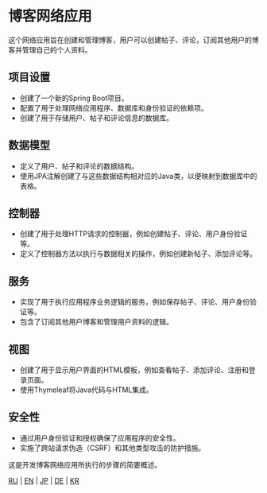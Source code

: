 # 博客网络应用

这个网络应用旨在创建和管理博客，用户可以创建帖子、评论，订阅其他用户的博客并管理自己的个人资料。

## 项目设置

- 创建了一个新的Spring Boot项目。
- 配置了用于处理网络应用程序、数据库和身份验证的依赖项。
- 创建了用于存储用户、帖子和评论信息的数据库。

## 数据模型

- 定义了用户、帖子和评论的数据结构。
- 使用JPA注解创建了与这些数据结构相对应的Java类，以便映射到数据库中的表格。

## 控制器

- 创建了用于处理HTTP请求的控制器，例如创建帖子、评论、用户身份验证等。
- 定义了控制器方法以执行与数据相关的操作，例如创建新帖子、添加评论等。

## 服务

- 实现了用于执行应用程序业务逻辑的服务，例如保存帖子、评论、用户身份验证等。
- 包含了订阅其他用户博客和管理用户资料的逻辑。

## 视图

- 创建了用于显示用户界面的HTML模板，例如查看帖子、添加评论、注册和登录页面。
- 使用Thymeleaf将Java代码与HTML集成。

## 安全性

- 通过用户身份验证和授权确保了应用程序的安全性。
- 实施了跨站请求伪造（CSRF）和其他类型攻击的防护措施。

这是开发博客网络应用所执行的步骤的简要概述。


[RU](../README.md) | [EN](README_EN.MD) | [JP](README_JP.MD) | [DE](README_DE.MD) | [KR](README_KR.MD)